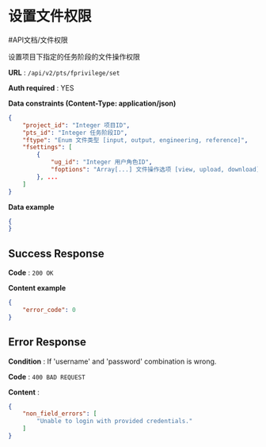 # 设置文件权限
#API文档/文件权限 

设置项目下指定的任务阶段的文件操作权限

**URL** : `/api/v2/pts/fprivilege/set`

**Auth required** : YES

**Data constraints (Content-Type: application/json)**

```json
{
    "project_id": "Integer 项目ID",
    "pts_id": "Integer 任务阶段ID",
    "ftype": "Enum 文件类型 [input, output, engineering, reference]",
    "fsettings": [
        {
            "ug_id": "Integer 用户角色ID",
            "foptions": "Array[...] 文件操作选项 [view, upload, download]",
        }, ...
    ]
}
```

**Data example**

```json
{
}
```

## Success Response

**Code** : `200 OK`

**Content example**

```json
{
    "error_code": 0
}
```

## Error Response

**Condition** : If 'username' and 'password' combination is wrong.

**Code** : `400 BAD REQUEST`

**Content** :

```json
{
    "non_field_errors": [
        "Unable to login with provided credentials."
    ]
}
```
